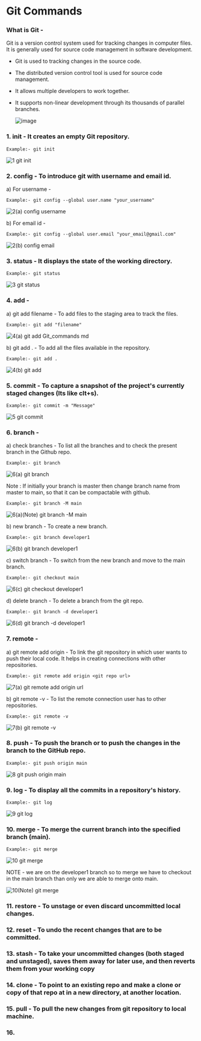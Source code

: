 # Git Commands
### What is Git -
Git is a version control system used for tracking changes in computer files. It is generally used for source code management in software development.
    
   * Git is used to tracking changes in the source code.
   * The distributed version control tool is used for source code management.
   * It allows multiple developers to work together.
   * It supports non-linear development through its thousands of parallel branches.

        ![image](https://user-images.githubusercontent.com/89749940/196074948-70103597-b807-4af5-ad17-76cc5b18da1a.png)

### 1. init - It creates an empty Git repository.
```
Example:- git init
```
![1  git init](https://user-images.githubusercontent.com/89749940/196072663-6d31c65f-33d7-477b-b33a-9bbf8d85576e.png)

### 2. config - To introduce git with username and email id.

a) For username -
```
Example:- git config --global user.name "your_username"
```
![2(a)  config username](https://user-images.githubusercontent.com/89749940/196073688-a724a9cf-aa8d-413b-a875-09ca573c93d9.png)

b) For email id -
```
Example:- git config --global user.email "your_email@gmail.com"
```
![2(b)  config email](https://user-images.githubusercontent.com/89749940/196073729-3661f353-357c-4608-b314-2339899c9258.png)

### 3. status - It displays the state of the working directory.
```
Example:- git status
```
![3  git status](https://user-images.githubusercontent.com/89749940/196073755-d4fd67ed-0bf5-4967-9bc7-a28af2cb8550.png)

### 4. add -

a) git add filename - To add files to the staging area to track the files.
```
Example:- git add "filename"
```
![4(a)  git add Git_commands md](https://user-images.githubusercontent.com/89749940/196073786-c3d11e6f-983e-4b69-a241-430fbdf12a8d.png)

b) git add . - To add all the files available in the repository.
```
Example:- git add .
```
![4(b)  git add ](https://user-images.githubusercontent.com/89749940/196073804-2f5d0c2a-3ffb-4263-ac9a-02d7b20f6f78.png)

### 5. commit - To capture a snapshot of the project's currently staged changes (Its like clt+s).
```
Example:- git commit -m "Message"
```
![5  git commit](https://user-images.githubusercontent.com/89749940/196073827-2be9a385-f217-446e-b50e-620b6f2c0396.png)

### 6. branch -

a) check branches - To list all the branches and to check the present branch in the Github repo.
```
Example:- git branch
```
![6(a)  git branch](https://user-images.githubusercontent.com/89749940/196073856-279a88e6-c542-4b59-a699-73586201c4b5.png)

Note : If initially your branch is master then change branch name from master to main, so that it can be compactable with github.
```
Example:- git branch -M main
```
![6(a)(Note)  git branch -M main](https://user-images.githubusercontent.com/89749940/196073875-a42e39ad-ed32-4497-97b2-d57addb41447.png)

b) new branch - To create a new branch.
```
Example:- git branch developer1
```
![6(b)  git branch developer1](https://user-images.githubusercontent.com/89749940/196073917-da768de6-61b0-4acd-9429-21d7da07e416.png)

c) switch branch - To switch from the new branch and move to the main branch.
```
Example:- git checkout main
```
![6(c)  git checkout developer1](https://user-images.githubusercontent.com/89749940/196073959-54f44780-6769-4a8a-9aec-fe308348c27f.png)

d) delete branch - To delete a branch from the git repo.
```
Example:- git branch -d developer1
```
![6(d)  git branch -d developer1](https://user-images.githubusercontent.com/89749940/196074016-b0bcf21b-fe9b-46b6-b77d-0da45e8be0c2.png)

### 7. remote -

a) git remote add origin - To link the git repository in which user wants to push their local code. It helps in creating connections with other repositories.
```
Example:- git remote add origin <git repo url>
```
![7(a)  git remote add origin url](https://user-images.githubusercontent.com/89749940/196074246-36b2f06c-371c-4d46-9ef2-c2c612d1e778.png)

b) git remote -v - To list the remote connection user has to other repositories.
```
Example:- git remote -v
```
![7(b)  git remote -v](https://user-images.githubusercontent.com/89749940/196074264-fcb251df-0011-4cdd-be13-1677cdf605f4.png)

### 8. push - To push the branch or to push the changes in the branch to the GitHub repo.
```
Example:- git push origin main
```
![8  git push origin main](https://user-images.githubusercontent.com/89749940/196074277-7abc2f93-dbd0-4f84-865f-05d0103a9720.png)

### 9. log - To display all the commits in a repository's history.
```
Example:- git log
```
![9  git log](https://user-images.githubusercontent.com/89749940/196074304-f4f153b9-3de0-4393-9d01-d8181e16e671.png)

### 10. merge - To merge the current branch into the specified branch (main).
```
Example:- git merge
```
![10  git merge](https://user-images.githubusercontent.com/89749940/196074318-db78bf30-9ce8-47a8-a073-db03fb73610b.png)

NOTE - we are on the developer1 branch so to merge we have to checkout in the main branch than only we are able to merge onto main.

![10(Note)  git merge](https://user-images.githubusercontent.com/89749940/196074361-1fa1a104-62be-47fd-b543-904b2cb6e398.png)

### 11. restore - To unstage or even discard uncommitted local changes.

### 12. reset - To undo the recent changes that are to be committed.

### 13. stash - To take your uncommitted changes (both staged and unstaged), saves them away for later use, and then reverts them from your working copy

### 14. clone - To point to an existing repo and make a clone or copy of that repo at in a new directory, at another location.

### 15. pull - To pull the new changes from git repository to local machine.

### 16.
